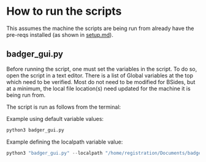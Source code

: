 # How to run the scripts

This assumes the machine the scripts are being run from already have the pre-reqs installed (as shown in [setup.md](../setup.md)).

## badger_gui.py

Before running the script, one must set the variables in the script.  To do so, open the script in a text editor.  There is a list of Global variables at the top which need to be verified.  Most do not need to be modified for BSides, but at a minimum, the local file location(s) need updated for the machine it is being run from.

The script is run as follows from the terminal:

Example using default variable values:

``` python
python3 badger_gui.py
```

Example defining the localpath variable value:

``` python
python3 "badger_gui.py" --localpath "/home/registration/Documents/badge_creator/"
```
